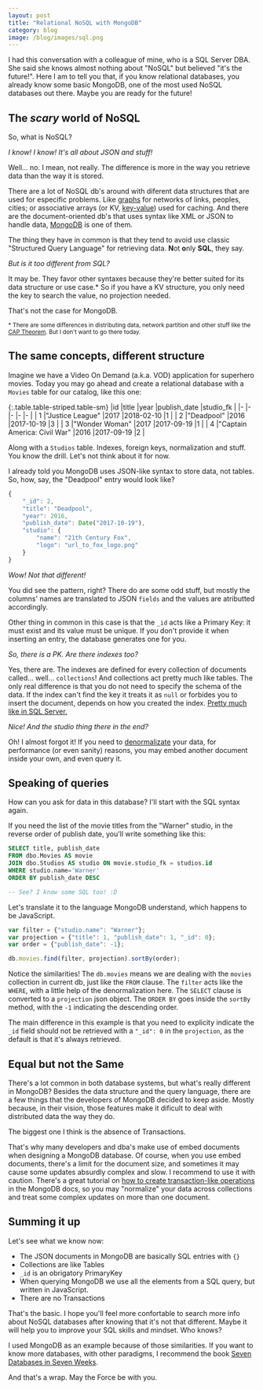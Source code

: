```yaml
---
layout: post
title: "Relational NoSQL with MongoDB"
category: blog
image: /blog/images/sql.png
---
```


I had this conversation with a colleague of mine, who is a SQL Server DBA.
She said she knows almost nothing about "NoSQL" but believed "it's the future!".
Here I am to tell you that, if you know relational databases, you already know some basic MongoDB, one of the most used NoSQL databases out there.
Maybe you are ready for the future!

## The _scary_ world of NoSQL

So, what is NoSQL?

_I know! I know! It's all about JSON and stuff!_

Well... no.
I mean, not really.
The difference is more in the way you retrieve data than the way it is stored.

There are a lot of NoSQL db's around with diferent data structures that are used for especific problems.
Like [graphs][wik02] for networks of links, peoples, cities; or associative arrays (or KV, [key-value][wik03]) used for caching.
And there are the document-oriented db's that uses syntax like XML or JSON to handle data, [MongoDB][mon01] is one of them.

The thing they have in common is that they tend to avoid use classic "Structured Query Language" for retrieving data.
**N**ot **o**nly **SQL**, they say.

_But is it too different from SQL?_

It may be.
They favor other syntaxes because they're better suited for its data structure or use case.*
So if you have a KV structure, you only need the key to search the value, no projection needed.

That's not the case for MongoDB.

<small>\* There are some differences in distributing data, network partition and other stuff like the [CAP Theorem][wik01]. But I don't want to go there today.</small>

## The same concepts, different structure

Imagine we have a Video On Demand (a.k.a. VOD) application for superhero movies.
Today you may go ahead and create a relational database with a `Movies` table for our catalog, like this one:

{:.table.table-striped.table-sm}
|id |title                          |year   |publish_date   |studio_fk  |
|-  |-                              |-      |-              |-          |
| 1 |"Justice League"               |2017   |2018-02-10     |1          |
| 2 |"Deadpool"                     |2016   |2017-10-19     |3          |
| 3 |"Wonder Woman"                 |2017   |2017-09-19     |1          |
| 4 |"Captain America: Civil War"   |2016   |2017-09-19     |2          |

Along with a `Studios` table.
Indexes, foreign keys, normalization and stuff.
You know the drill.
Let's not think about it for now.

I already told you MongoDB uses JSON-like syntax to store data, not tables.
So, how, say, the "Deadpool" entry would look like?

```js
{
    "_id": 2,
    "title": "Deadpool",
    "year": 2016,
    "publish_date": Date("2017-10-19"),
    "studio": {
        "name": "21th Century Fox",
        "logo": "url_to_fox_logo.png"
    }
}
```

_Wow! Not that different!_

You did see the pattern, right?
There do are some odd stuff, but mostly the columns' names are translated to JSON `fields` and the values are atributted accordingly.

Other thing in common in this case is that the `_id` acts like a Primary Key: it must exist and its value must be unique.
If you don't provide it when inserting an entry, the database generates one for you.

_So, there is a PK. Are there indexes too?_

Yes, there are.
The indexes are defined for every collection of documents called... well... `collections`!
And collections act pretty much like tables.
The only real difference is that you do not need to specify the schema of the data.
If the index can't find the key it treats it as `null` or forbides you to insert the document, depends on how you created the index.
[Pretty much like in SQL Server.][sta01]

_Nice! And the studio thing there in the end?_

Oh! I almost forgot it! If you need to [denormalizate][wik04] your data, for performance (or even sanity) reasons, you may embed another document inside your own, and even query it.

## Speaking of queries

How can you ask for data in this database?
I'll start with the SQL syntax again.

If you need the list of the movie titles from the "Warner" studio, in the reverse order of publish date, you'll write something like this:

```sql
SELECT title, publish_date
FROM dbo.Movies AS movie
JOIN dbo.Studios AS studio ON movie.studio_fk = studios.id
WHERE studio.name='Warner'
ORDER BY publish_date DESC

-- See? I know some SQL too! :D
```

Let's translate it to the language MongoDB understand, which happens to be JavaScript.

```js
var filter = {"studio.name": "Warner"};
var projection = {"title": 1, "publish_date": 1, "_id": 0};
var order = {"publish_date": -1};

db.movies.find(filter, projection).sortBy(order);
```

Notice the similarities!
The `db.movies` means we are dealing with the `movies` collection in current db, just like the `FROM` clause.
The `filter` acts like the `WHERE`, with a little help of the denormalization here.
The `SELECT` clause is converted to a `projection` json object.
The `ORDER BY` goes inside the `sortBy` method, with the `-1` indicating the descending order.

The main difference in this example is that you need to explicity indicate the `_id` field should not be retrieved with a `"_id": 0` in the `projection`, as the default is that it's always retrieved.

## Equal but not the Same

There's a lot common in both database systems, but what's really different in MongoDB?
Besides the data structure and the query language, there are a few things that the developers of MongoDB decided to keep aside.
Mostly because, in their vision, those features make it dificult to deal with distributed data the way they do.

The biggest one I think is the absence of Transactions.

That's why many developers and dba's make use of embed documents when designing a MongoDB database.
Of course, when you use embed documents, there's a limit for the document size, and sometimes it may cause some updates absurdly complex and slow.
I recommend to use it with caution.
There's a great tutorial on [how to create transaction-like operations][mon02] in the MongoDB docs, so you may "normalize" your data across collections and treat some complex updates on more than one document.

## Summing it up

Let's see what we know now:

* The JSON documents in MongoDB are basically SQL entries with `{}`
* Collections are like Tables
* `_id` is an obrigatory PrimaryKey
* When querying MongoDB we use all the elements from a SQL query, but written in JavaScript.
* There are no Transactions

That's the basic.
I hope you'll feel more confortable to search more info about NoSQL databases after knowing that it's not that different.
Maybe it will help you to improve your SQL skills and mindset.
Who knows?

I used MongoDB as an example because of those similarities.
If you want to know more databases, with other paradigms, I recommend the book [Seven Databases in Seven Weeks][pra01].

And that's a wrap.
May the Force be with you.

[mon01]: https://www.mongodb.com/
[mon02]: https://docs.mongodb.com/manual/core/write-operations-atomicity/
[pra01]: https://www.amazon.com.br/Seven-Databases-Weeks-Modern-Movement/dp/1934356921
[sta01]: https://stackoverflow.com/a/20687291/5150453
[wik01]: https://en.wikipedia.org/wiki/CAP_theorem
[wik02]: https://en.wikipedia.org/wiki/Graph_database
[wik03]: https://en.wikipedia.org/wiki/Key-value_database
[wik04]: https://en.wikipedia.org/wiki/Denormalization